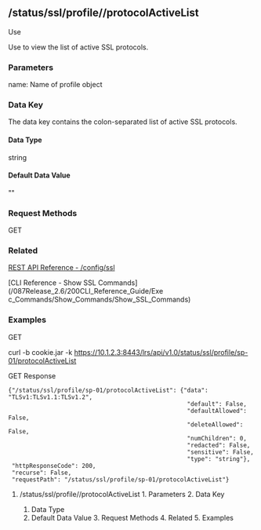## /status/ssl/profile/<name>/protocolActiveList

Use

Use to view the list of active SSL protocols.

### Parameters

name: Name of profile object

### Data Key

The data key contains the colon-separated list of active SSL protocols.

#### Data Type

string

#### Default Data Value

""

### Request Methods

GET

### Related

[REST API Reference -
/config/ssl](/087Release_2.6/250REST_API_Reference_Guide/config/ssl)

[CLI Reference - Show SSL Commands](/087Release_2.6/200CLI_Reference_Guide/Exe
c_Commands/Show_Commands/Show_SSL_Commands)

### Examples

GET

curl -b cookie.jar -k
https://10.1.2.3:8443/lrs/api/v1.0/status/ssl/profile/sp-01/protocolActiveList

GET Response

    
    
    {"/status/ssl/profile/sp-01/protocolActiveList": {"data": "TLSv1:TLSv1.1:TLSv1.2",
                                                       "default": False,
                                                       "defaultAllowed": False,
                                                       "deleteAllowed": False,
                                                       "numChildren": 0,
                                                       "redacted": False,
                                                       "sensitive": False,
                                                       "type": "string"},
     "httpResponseCode": 200,
     "recurse": False,
     "requestPath": "/status/ssl/profile/sp-01/protocolActiveList"}
    

  1. /status/ssl/profile/<name>/protocolActiveList
    1. Parameters
    2. Data Key
      1. Data Type
      2. Default Data Value
    3. Request Methods
    4. Related
    5. Examples

